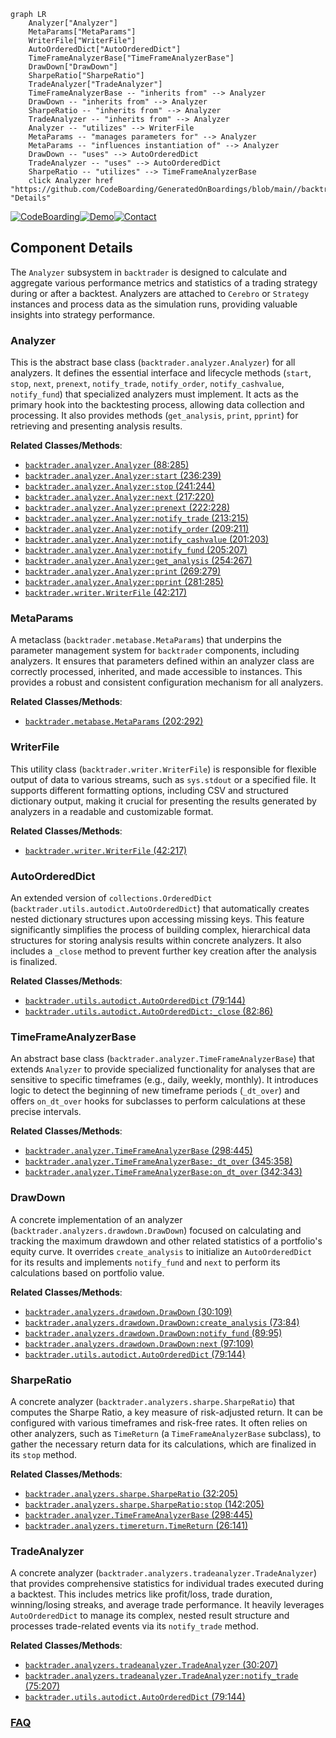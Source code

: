```mermaid
graph LR
    Analyzer["Analyzer"]
    MetaParams["MetaParams"]
    WriterFile["WriterFile"]
    AutoOrderedDict["AutoOrderedDict"]
    TimeFrameAnalyzerBase["TimeFrameAnalyzerBase"]
    DrawDown["DrawDown"]
    SharpeRatio["SharpeRatio"]
    TradeAnalyzer["TradeAnalyzer"]
    TimeFrameAnalyzerBase -- "inherits from" --> Analyzer
    DrawDown -- "inherits from" --> Analyzer
    SharpeRatio -- "inherits from" --> Analyzer
    TradeAnalyzer -- "inherits from" --> Analyzer
    Analyzer -- "utilizes" --> WriterFile
    MetaParams -- "manages parameters for" --> Analyzer
    MetaParams -- "influences instantiation of" --> Analyzer
    DrawDown -- "uses" --> AutoOrderedDict
    TradeAnalyzer -- "uses" --> AutoOrderedDict
    SharpeRatio -- "utilizes" --> TimeFrameAnalyzerBase
    click Analyzer href "https://github.com/CodeBoarding/GeneratedOnBoardings/blob/main//backtrader/Analyzer.md" "Details"
```
[![CodeBoarding](https://img.shields.io/badge/Generated%20by-CodeBoarding-9cf?style=flat-square)](https://github.com/CodeBoarding/GeneratedOnBoardings)[![Demo](https://img.shields.io/badge/Try%20our-Demo-blue?style=flat-square)](https://www.codeboarding.org/demo)[![Contact](https://img.shields.io/badge/Contact%20us%20-%20contact@codeboarding.org-lightgrey?style=flat-square)](mailto:contact@codeboarding.org)

## Component Details

The `Analyzer` subsystem in `backtrader` is designed to calculate and aggregate various performance metrics and statistics of a trading strategy during or after a backtest. Analyzers are attached to `Cerebro` or `Strategy` instances and process data as the simulation runs, providing valuable insights into strategy performance.

### Analyzer
This is the abstract base class (`backtrader.analyzer.Analyzer`) for all analyzers. It defines the essential interface and lifecycle methods (`start`, `stop`, `next`, `prenext`, `notify_trade`, `notify_order`, `notify_cashvalue`, `notify_fund`) that specialized analyzers must implement. It acts as the primary hook into the backtesting process, allowing data collection and processing. It also provides methods (`get_analysis`, `print`, `pprint`) for retrieving and presenting analysis results.


**Related Classes/Methods**:

- <a href="https://github.com/mementum/backtrader/blob/master/backtrader/analyzer.py#L88-L285" target="_blank" rel="noopener noreferrer">`backtrader.analyzer.Analyzer` (88:285)</a>
- <a href="https://github.com/mementum/backtrader/blob/master/backtrader/analyzer.py#L236-L239" target="_blank" rel="noopener noreferrer">`backtrader.analyzer.Analyzer:start` (236:239)</a>
- <a href="https://github.com/mementum/backtrader/blob/master/backtrader/analyzer.py#L241-L244" target="_blank" rel="noopener noreferrer">`backtrader.analyzer.Analyzer:stop` (241:244)</a>
- <a href="https://github.com/mementum/backtrader/blob/master/backtrader/analyzer.py#L217-L220" target="_blank" rel="noopener noreferrer">`backtrader.analyzer.Analyzer:next` (217:220)</a>
- <a href="https://github.com/mementum/backtrader/blob/master/backtrader/analyzer.py#L222-L228" target="_blank" rel="noopener noreferrer">`backtrader.analyzer.Analyzer:prenext` (222:228)</a>
- <a href="https://github.com/mementum/backtrader/blob/master/backtrader/analyzer.py#L213-L215" target="_blank" rel="noopener noreferrer">`backtrader.analyzer.Analyzer:notify_trade` (213:215)</a>
- <a href="https://github.com/mementum/backtrader/blob/master/backtrader/analyzer.py#L209-L211" target="_blank" rel="noopener noreferrer">`backtrader.analyzer.Analyzer:notify_order` (209:211)</a>
- <a href="https://github.com/mementum/backtrader/blob/master/backtrader/analyzer.py#L201-L203" target="_blank" rel="noopener noreferrer">`backtrader.analyzer.Analyzer:notify_cashvalue` (201:203)</a>
- <a href="https://github.com/mementum/backtrader/blob/master/backtrader/analyzer.py#L205-L207" target="_blank" rel="noopener noreferrer">`backtrader.analyzer.Analyzer:notify_fund` (205:207)</a>
- <a href="https://github.com/mementum/backtrader/blob/master/backtrader/analyzer.py#L254-L267" target="_blank" rel="noopener noreferrer">`backtrader.analyzer.Analyzer:get_analysis` (254:267)</a>
- <a href="https://github.com/mementum/backtrader/blob/master/backtrader/analyzer.py#L269-L279" target="_blank" rel="noopener noreferrer">`backtrader.analyzer.Analyzer:print` (269:279)</a>
- <a href="https://github.com/mementum/backtrader/blob/master/backtrader/analyzer.py#L281-L285" target="_blank" rel="noopener noreferrer">`backtrader.analyzer.Analyzer:pprint` (281:285)</a>
- <a href="https://github.com/mementum/backtrader/blob/master/backtrader/writer.py#L42-L217" target="_blank" rel="noopener noreferrer">`backtrader.writer.WriterFile` (42:217)</a>


### MetaParams
A metaclass (`backtrader.metabase.MetaParams`) that underpins the parameter management system for `backtrader` components, including analyzers. It ensures that parameters defined within an analyzer class are correctly processed, inherited, and made accessible to instances. This provides a robust and consistent configuration mechanism for all analyzers.


**Related Classes/Methods**:

- <a href="https://github.com/mementum/backtrader/blob/master/backtrader/metabase.py#L202-L292" target="_blank" rel="noopener noreferrer">`backtrader.metabase.MetaParams` (202:292)</a>


### WriterFile
This utility class (`backtrader.writer.WriterFile`) is responsible for flexible output of data to various streams, such as `sys.stdout` or a specified file. It supports different formatting options, including CSV and structured dictionary output, making it crucial for presenting the results generated by analyzers in a readable and customizable format.


**Related Classes/Methods**:

- <a href="https://github.com/mementum/backtrader/blob/master/backtrader/writer.py#L42-L217" target="_blank" rel="noopener noreferrer">`backtrader.writer.WriterFile` (42:217)</a>


### AutoOrderedDict
An extended version of `collections.OrderedDict` (`backtrader.utils.autodict.AutoOrderedDict`) that automatically creates nested dictionary structures upon accessing missing keys. This feature significantly simplifies the process of building complex, hierarchical data structures for storing analysis results within concrete analyzers. It also includes a `_close` method to prevent further key creation after the analysis is finalized.


**Related Classes/Methods**:

- <a href="https://github.com/mementum/backtrader/blob/master/backtrader/utils/autodict.py#L79-L144" target="_blank" rel="noopener noreferrer">`backtrader.utils.autodict.AutoOrderedDict` (79:144)</a>
- <a href="https://github.com/mementum/backtrader/blob/master/backtrader/utils/autodict.py#L82-L86" target="_blank" rel="noopener noreferrer">`backtrader.utils.autodict.AutoOrderedDict:_close` (82:86)</a>


### TimeFrameAnalyzerBase
An abstract base class (`backtrader.analyzer.TimeFrameAnalyzerBase`) that extends `Analyzer` to provide specialized functionality for analyses that are sensitive to specific timeframes (e.g., daily, weekly, monthly). It introduces logic to detect the beginning of new timeframe periods (`_dt_over`) and offers `on_dt_over` hooks for subclasses to perform calculations at these precise intervals.


**Related Classes/Methods**:

- <a href="https://github.com/mementum/backtrader/blob/master/backtrader/analyzer.py#L298-L445" target="_blank" rel="noopener noreferrer">`backtrader.analyzer.TimeFrameAnalyzerBase` (298:445)</a>
- <a href="https://github.com/mementum/backtrader/blob/master/backtrader/analyzer.py#L345-L358" target="_blank" rel="noopener noreferrer">`backtrader.analyzer.TimeFrameAnalyzerBase:_dt_over` (345:358)</a>
- <a href="https://github.com/mementum/backtrader/blob/master/backtrader/analyzer.py#L342-L343" target="_blank" rel="noopener noreferrer">`backtrader.analyzer.TimeFrameAnalyzerBase:on_dt_over` (342:343)</a>


### DrawDown
A concrete implementation of an analyzer (`backtrader.analyzers.drawdown.DrawDown`) focused on calculating and tracking the maximum drawdown and other related statistics of a portfolio's equity curve. It overrides `create_analysis` to initialize an `AutoOrderedDict` for its results and implements `notify_fund` and `next` to perform its calculations based on portfolio value.


**Related Classes/Methods**:

- <a href="https://github.com/mementum/backtrader/blob/master/backtrader/analyzers/drawdown.py#L30-L109" target="_blank" rel="noopener noreferrer">`backtrader.analyzers.drawdown.DrawDown` (30:109)</a>
- <a href="https://github.com/mementum/backtrader/blob/master/backtrader/analyzers/drawdown.py#L73-L84" target="_blank" rel="noopener noreferrer">`backtrader.analyzers.drawdown.DrawDown:create_analysis` (73:84)</a>
- <a href="https://github.com/mementum/backtrader/blob/master/backtrader/analyzers/drawdown.py#L89-L95" target="_blank" rel="noopener noreferrer">`backtrader.analyzers.drawdown.DrawDown:notify_fund` (89:95)</a>
- <a href="https://github.com/mementum/backtrader/blob/master/backtrader/analyzers/drawdown.py#L97-L109" target="_blank" rel="noopener noreferrer">`backtrader.analyzers.drawdown.DrawDown:next` (97:109)</a>
- <a href="https://github.com/mementum/backtrader/blob/master/backtrader/utils/autodict.py#L79-L144" target="_blank" rel="noopener noreferrer">`backtrader.utils.autodict.AutoOrderedDict` (79:144)</a>


### SharpeRatio
A concrete analyzer (`backtrader.analyzers.sharpe.SharpeRatio`) that computes the Sharpe Ratio, a key measure of risk-adjusted return. It can be configured with various timeframes and risk-free rates. It often relies on other analyzers, such as `TimeReturn` (a `TimeFrameAnalyzerBase` subclass), to gather the necessary return data for its calculations, which are finalized in its `stop` method.


**Related Classes/Methods**:

- <a href="https://github.com/mementum/backtrader/blob/master/backtrader/analyzers/sharpe.py#L32-L205" target="_blank" rel="noopener noreferrer">`backtrader.analyzers.sharpe.SharpeRatio` (32:205)</a>
- <a href="https://github.com/mementum/backtrader/blob/master/backtrader/analyzers/sharpe.py#L142-L205" target="_blank" rel="noopener noreferrer">`backtrader.analyzers.sharpe.SharpeRatio:stop` (142:205)</a>
- <a href="https://github.com/mementum/backtrader/blob/master/backtrader/analyzer.py#L298-L445" target="_blank" rel="noopener noreferrer">`backtrader.analyzer.TimeFrameAnalyzerBase` (298:445)</a>
- <a href="https://github.com/mementum/backtrader/blob/master/backtrader/analyzers/timereturn.py#L26-L141" target="_blank" rel="noopener noreferrer">`backtrader.analyzers.timereturn.TimeReturn` (26:141)</a>


### TradeAnalyzer
A concrete analyzer (`backtrader.analyzers.tradeanalyzer.TradeAnalyzer`) that provides comprehensive statistics for individual trades executed during a backtest. This includes metrics like profit/loss, trade duration, winning/losing streaks, and average trade performance. It heavily leverages `AutoOrderedDict` to manage its complex, nested result structure and processes trade-related events via its `notify_trade` method.


**Related Classes/Methods**:

- <a href="https://github.com/mementum/backtrader/blob/master/backtrader/analyzers/tradeanalyzer.py#L30-L207" target="_blank" rel="noopener noreferrer">`backtrader.analyzers.tradeanalyzer.TradeAnalyzer` (30:207)</a>
- <a href="https://github.com/mementum/backtrader/blob/master/backtrader/analyzers/tradeanalyzer.py#L75-L207" target="_blank" rel="noopener noreferrer">`backtrader.analyzers.tradeanalyzer.TradeAnalyzer:notify_trade` (75:207)</a>
- <a href="https://github.com/mementum/backtrader/blob/master/backtrader/utils/autodict.py#L79-L144" target="_blank" rel="noopener noreferrer">`backtrader.utils.autodict.AutoOrderedDict` (79:144)</a>




### [FAQ](https://github.com/CodeBoarding/GeneratedOnBoardings/tree/main?tab=readme-ov-file#faq)